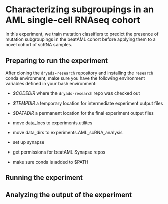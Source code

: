 # Characterizing subgroupings in an AML single-cell RNAseq cohort #

In this experiment, we train mutation classifiers to predict the presence
of mutation subgroupings in the beatAML cohort before applying them to a novel
cohort of scRNA samples.


## Preparing to run the experiment ##

After cloning the `dryads-research` repository and installing the `research`
conda environment, make sure you have the following environment variables
defined in your bash environment:

 - *$CODEDIR* where the `dryads-research` repo was checked out
 - *$TEMPDIR* a temporary location for intermediate experiment output files
 - *$DATADIR* a permanent location for the final experiment output files

 - move data_locs to experiments.utilites
 - move data_dirs to experiments.AML_scRNA_analysis
 - set up synapse
 - get permissions for beatAML Synapse repos
 - make sure conda is added to $PATH


## Running the experiment ##


## Analyzing the output of the experiment ##

